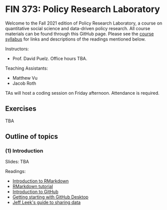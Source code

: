 # FIN 373: Policy Research Laboratory

Welcome to the Fall 2021 edition of Policy Research Laboratory, a course on quantitative social science and data-driven policy research.  All course materials can be found through this GitHub page.  Please see the [course syllabus](syllabus.md) for links and descriptions of the readings mentioned below.

Instructors:  
- Prof. David Puelz.  Office hours TBA.

Teaching Assistants:
- Matthew Vu
- Jacob Roth

TAs will host a coding session on Friday afternoon.  Attendance is required.

## Exercises

TBA 

## Outline of topics  

### (1) Introduction


Slides: TBA

Readings:  
- [Introduction to RMarkdown](http://rmarkdown.rstudio.com)  
- [RMarkdown tutorial](https://rmarkdown.rstudio.com/lesson-1.html)  
- [Introduction to GitHub](https://guides.github.com/activities/hello-world/)   
- [Getting starting with GitHub Desktop](https://help.github.com/en/desktop/getting-started-with-github-desktop)  
- [Jeff Leek's guide to sharing data](https://github.com/jtleek/datasharing)  
